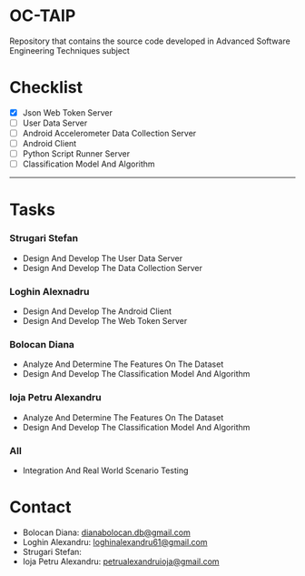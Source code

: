 # OC-TAIP
Repository that contains the source code developed in Advanced Software Engineering Techniques subject
# Checklist
- [x] Json Web Token Server
- [ ] User Data Server
- [ ] Android Accelerometer Data Collection Server
- [ ] Android Client
- [ ] Python Script Runner Server
- [ ] Classification Model And Algorithm
***
# Tasks
### Strugari Stefan
- Design And Develop The User Data Server
- Design And Develop The Data Collection Server

### Loghin Alexnadru
- Design And Develop The Android Client
- Design And Develop The Web Token Server

### Bolocan Diana
- Analyze And Determine The Features On The Dataset
- Design And Develop The Classification Model And Algorithm

### Ioja Petru Alexandru
- Analyze And Determine The Features On The Dataset
- Design And Develop The Classification Model And Algorithm

### All
- Integration And Real World Scenario Testing

# Contact
- Bolocan Diana: <dianabolocan.db@gmail.com>
- Loghin Alexandru: <loghinalexandru61@gmail.com>
- Strugari Stefan:
- Ioja Petru Alexandru: <petrualexandruioja@gmail.com>
